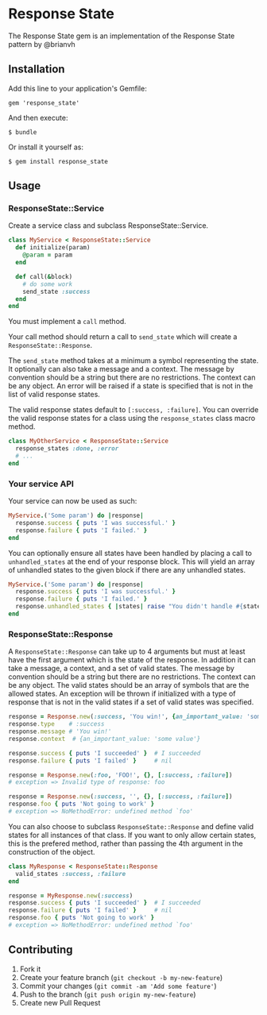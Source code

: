 # Response State

The Response State gem is an implementation of the Response State pattern by @brianvh

## Installation

Add this line to your application's Gemfile:

    gem 'response_state'

And then execute:

    $ bundle

Or install it yourself as:

    $ gem install response_state

## Usage

### ResponseState::Service

Create a service class and subclass ResponseState::Service.

```ruby
class MyService < ResponseState::Service
  def initialize(param)
    @param = param
  end

  def call(&block)
    # do some work
    send_state :success
  end
end
```

You must implement a `call` method.

Your call method should return a call to `send_state` which will create a `ResponseState::Response`.

The `send_state` method takes at a minimum a symbol representing the state. It optionally can also
take a message and a context. The message by convention should be a string but there are no restrictions.
The context can be any object. An error will be raised if a state is specified that is not in the list
of valid response states.

The valid response states default to `[:success, :failure]`.
You can override the valid response states for a class using the `response_states` class macro method.

```ruby
class MyOtherService < ResponseState::Service
  response_states :done, :error
  # ...
end
```

### Your service API

Your service can now be used as such:

```ruby
MyService.('Some param') do |response|
  response.success { puts 'I was successful.' }
  response.failure { puts 'I failed.' }
end
```

You can optionally ensure all states have been handled by placing a call
to `unhandled_states` at the end of your response block. This will yield an array of
unhandled states to the given block if there are any unhandled states.

```ruby
MyService.('Some param') do |response|
  response.success { puts 'I was successful.' }
  response.failure { puts 'I failed.' }
  response.unhandled_states { |states| raise "You didn't handle #{states.join(', ')}" }
end
```

### ResponseState::Response

A `ResponseState::Response` can take up to 4 arguments but must at least have the first argument which is the state of the response. In addition it can take a message, a context, and a set of valid states. The message by convention should
be a string but there are no restrictions. The context can be any object. The valid states should be an array of symbols
that are the allowed states. An exception will be thrown if initialized with a type of response that is not in the valid states if a set of valid states was specified.

```ruby
response = Response.new(:success, 'You win!', {an_important_value: 'some value'}, [:success, :failure])
response.type    # :success
response.message # 'You win!'
response.context  # {an_important_value: 'some value'}

response.success { puts 'I succeeded' }  # I succeeded
response.failure { puts 'I failed' }     # nil

response = Response.new(:foo, 'FOO!', {}, [:success, :failure])
# exception => Invalid type of response: foo

response = Response.new(:success, '', {}, [:success, :failure])
response.foo { puts 'Not going to work' }
# exception => NoMethodError: undefined method `foo'
```

You can also choose to subclass `ResponseState::Response` and define valid states for all instances of that class.
If you want to only allow certain states, this is the prefered method,
rather than passing the 4th argument in the construction of the object.

```ruby
class MyResponse < ResponseState::Response
  valid_states :success, :failure
end

response = MyResponse.new(:success)
response.success { puts 'I succeeded' }  # I succeeded
response.failure { puts 'I failed' }     # nil
response.foo { puts 'Not going to work' }
# exception => NoMethodError: undefined method `foo'
```

## Contributing

1. Fork it
2. Create your feature branch (`git checkout -b my-new-feature`)
3. Commit your changes (`git commit -am 'Add some feature'`)
4. Push to the branch (`git push origin my-new-feature`)
5. Create new Pull Request
